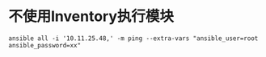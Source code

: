# 不使用Inventory执行模块
```
ansible all -i '10.11.25.48,' -m ping --extra-vars "ansible_user=root ansible_password=xx"
```
